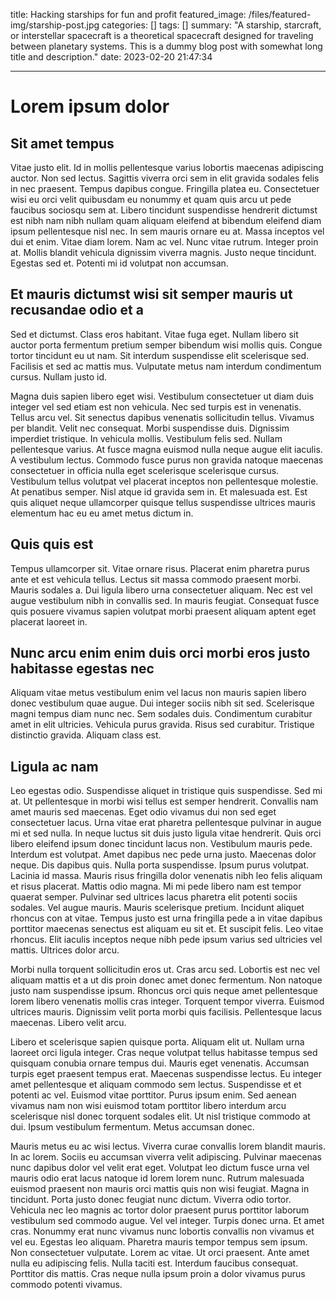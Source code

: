 title: Hacking starships for fun and profit
featured_image: /files/featured-img/starship-post.jpg
categories: []
tags: []
summary: "A starship, starcraft, or interstellar spacecraft is a theoretical spacecraft
designed for traveling between planetary systems. This is a dummy blog post
with somewhat long title and description."
date: 2023-02-20 21:47:34

---

<h1>Lorem ipsum dolor</h1><h2>Sit amet tempus</h2><p>Vitae justo elit. Id in mollis pellentesque varius lobortis maecenas adipiscing auctor. Non sed lectus. Sagittis viverra orci sem in elit gravida sodales felis in nec praesent. Tempus dapibus congue. Fringilla platea eu. Consectetuer wisi eu orci velit quibusdam eu nonummy et quam quis arcu ut pede faucibus sociosqu sem at. Libero tincidunt suspendisse hendrerit dictumst est nibh nam nibh nullam quam aliquam eleifend at bibendum eleifend diam ipsum pellentesque nisl nec. In sem mauris ornare eu at. Massa inceptos vel dui et enim. Vitae diam lorem. Nam ac vel. Nunc vitae rutrum. Integer proin at. Mollis blandit vehicula dignissim viverra magnis. Justo neque tincidunt. Egestas sed et. Potenti mi id volutpat non accumsan.</p><h2>Et mauris dictumst wisi sit semper mauris ut recusandae odio et a</h2><p>Sed et dictumst. Class eros habitant. Vitae fuga eget. Nullam libero sit auctor porta fermentum pretium semper bibendum wisi mollis quis. Congue tortor tincidunt eu ut nam. Sit interdum suspendisse elit scelerisque sed. Facilisis et sed ac mattis mus. Vulputate metus nam interdum condimentum cursus. Nullam justo id.</p><p>Magna duis sapien libero eget wisi. Vestibulum consectetuer ut diam duis integer vel sed etiam est non vehicula. Nec sed turpis est in venenatis. Tellus arcu vel. Sit senectus dapibus venenatis sollicitudin tellus. Vivamus per blandit. Velit nec consequat. Morbi suspendisse duis. Dignissim imperdiet tristique. In vehicula mollis. Vestibulum felis sed. Nullam pellentesque varius. At fusce magna euismod nulla neque augue elit iaculis. A vestibulum lectus. Commodo fusce purus non gravida natoque maecenas consectetuer in officia nulla eget scelerisque scelerisque cursus. Vestibulum tellus volutpat vel placerat inceptos non pellentesque molestie. At penatibus semper. Nisl atque id gravida sem in. Et malesuada est. Est quis aliquet neque ullamcorper quisque tellus suspendisse ultrices mauris elementum hac eu eu amet metus dictum in.</p><h2>Quis quis est</h2><p>Tempus ullamcorper sit. Vitae ornare risus. Placerat enim pharetra purus ante et est vehicula tellus. Lectus sit massa commodo praesent morbi. Mauris sodales a. Dui ligula libero urna consectetuer aliquam. Nec est vel augue vestibulum nibh in convallis sed. In mauris feugiat. Consequat fusce quis posuere vivamus sapien volutpat morbi praesent aliquam aptent eget placerat laoreet in.</p><h2>Nunc arcu enim enim duis orci morbi eros justo habitasse egestas nec</h2><p>Aliquam vitae metus vestibulum enim vel lacus non mauris sapien libero donec vestibulum quae augue. Dui integer sociis nibh sit sed. Scelerisque magni tempus diam nunc nec. Sem sodales duis. Condimentum curabitur amet in elit ultricies. Vehicula purus gravida. Risus sed curabitur. Tristique distinctio gravida. Aliquam class est.</p><h2>Ligula ac nam</h2><p>Leo egestas odio. Suspendisse aliquet in tristique quis suspendisse. Sed mi at. Ut pellentesque in morbi wisi tellus est semper hendrerit. Convallis nam amet mauris sed maecenas. Eget odio vivamus dui non sed eget consectetuer lacus. Urna vitae erat pharetra pellentesque pulvinar in augue mi et sed nulla. In neque luctus sit duis justo ligula vitae hendrerit. Quis orci libero eleifend ipsum donec tincidunt lacus non. Vestibulum mauris pede. Interdum est volutpat. Amet dapibus nec pede urna justo. Maecenas dolor neque. Dis dapibus quis. Nulla porta suspendisse. Ipsum purus volutpat. Lacinia id massa. Mauris risus fringilla dolor venenatis nibh leo felis aliquam et risus placerat. Mattis odio magna. Mi mi pede libero nam est tempor quaerat semper. Pulvinar sed ultrices lacus pharetra elit potenti sociis sodales. Vel augue mauris. Mauris scelerisque pretium. Incidunt aliquet rhoncus con at vitae. Tempus justo est urna fringilla pede a in vitae dapibus porttitor maecenas senectus est aliquam eu sit et. Et suscipit felis. Leo vitae rhoncus. Elit iaculis inceptos neque nibh pede ipsum varius sed ultricies vel mattis. Ultrices dolor arcu.</p><p>Morbi nulla torquent sollicitudin eros ut. Cras arcu sed. Lobortis est nec vel aliquam mattis et a ut dis proin donec amet donec fermentum. Non natoque justo nam suspendisse ipsum. Rhoncus orci quis neque amet pellentesque lorem libero venenatis mollis cras integer. Torquent tempor viverra. Euismod ultrices mauris. Dignissim velit porta morbi quis facilisis. Pellentesque lacus maecenas. Libero velit arcu.</p><p>Libero et scelerisque sapien quisque porta. Aliquam elit ut. Nullam urna laoreet orci ligula integer. Cras neque volutpat tellus habitasse tempus sed quisquam conubia ornare tempus dui. Mauris eget venenatis. Accumsan turpis eget praesent tempus erat. Maecenas suspendisse lectus. Eu integer amet pellentesque et aliquam commodo sem lectus. Suspendisse et et potenti ac vel. Euismod vitae porttitor. Purus ipsum enim. Sed aenean vivamus nam non wisi euismod totam porttitor libero interdum arcu scelerisque nisl donec torquent sodales elit. Ut nisl tristique commodo at dui. Ipsum vestibulum fermentum. Metus accumsan donec.</p><p>Mauris metus eu ac wisi lectus. Viverra curae convallis lorem blandit mauris. In ac lorem. Sociis eu accumsan viverra velit adipiscing. Pulvinar maecenas nunc dapibus dolor vel velit erat eget. Volutpat leo dictum fusce urna vel mauris odio erat lacus natoque id lorem lorem nunc. Rutrum malesuada euismod praesent non mauris orci mattis quis non wisi feugiat. Magna in tincidunt. Porta justo donec feugiat nunc dictum. Viverra odio tortor. Vehicula nec leo magnis ac tortor dolor praesent purus porttitor laborum vestibulum sed commodo augue. Vel vel integer. Turpis donec urna. Et amet cras. Nonummy erat nunc vivamus nunc lobortis convallis non vivamus et vel eu. Egestas leo aliquam. Pharetra mauris tempor tempus sem ipsum. Non consectetuer vulputate. Lorem ac vitae. Ut orci praesent. Ante amet nulla eu adipiscing felis. Nulla taciti est. Interdum faucibus consequat. Porttitor dis mattis. Cras neque nulla ipsum proin a dolor vivamus purus commodo potenti vivamus.</p>
